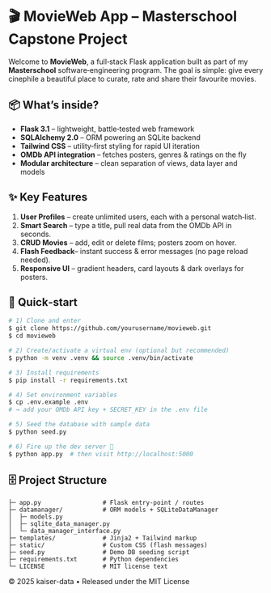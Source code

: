 # 🎬  MovieWeb App – Masterschool Capstone Project #

Welcome to **MovieWeb**, a full‑stack Flask application built as part of my
**Masterschool** software‑engineering program.  The goal is simple: give every
cinephile a beautiful place to curate, rate and share their favourite movies.

## 📦  What’s inside?

* **Flask 3.1**             – lightweight, battle‑tested web framework
* **SQLAlchemy 2.0**        – ORM powering an SQLite backend
* **Tailwind CSS**          – utility‑first styling for rapid UI iteration
* **OMDb API integration**  – fetches posters, genres & ratings on the fly
* **Modular architecture**  – clean separation of views, data layer and models

## ✨  Key Features

1. **User Profiles** – create unlimited users, each with a personal watch‑list.
2. **Smart Search**  – type a title, pull real data from the OMDb API in seconds.
3. **CRUD Movies**   – add, edit or delete films; posters zoom on hover.
4. **Flash Feedback**– instant success & error messages (no page reload needed).
5. **Responsive UI** – gradient headers, card layouts & dark overlays for posters.

## 🚀  Quick‑start

```bash
# 1) Clone and enter
$ git clone https://github.com/yourusername/movieweb.git
$ cd movieweb

# 2) Create/activate a virtual env (optional but recommended)
$ python -m venv .venv && source .venv/bin/activate

# 3) Install requirements
$ pip install -r requirements.txt

# 4) Set environment variables
$ cp .env.example .env
# → add your OMDb API key + SECRET_KEY in the .env file

# 5) Seed the database with sample data
$ python seed.py

# 6) Fire up the dev server 🎉
$ python app.py  # then visit http://localhost:5000
```

## 🗄️  Project Structure

```
├─ app.py                 # Flask entry‑point / routes
├─ datamanager/           # ORM models + SQLiteDataManager
│  ├─ models.py
│  ├─ sqlite_data_manager.py
│  └─ data_manager_interface.py
├─ templates/             # Jinja2 + Tailwind markup
├─ static/                # Custom CSS (flash messages)
├─ seed.py                # Demo DB seeding script
├─ requirements.txt       # Python dependencies
└─ LICENSE                # MIT license text
```



© 2025 kaiser-data • Released under the MIT License
